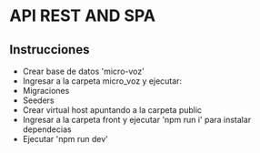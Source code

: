 # API REST AND SPA

## Instrucciones
- Crear base de datos 'micro-voz'
- Ingresar a la carpeta micro_voz y ejecutar:
- Migraciones
- Seeders
- Crear virtual host apuntando a la carpeta public
- Ingresar a la carpeta front y ejecutar 'npm run i' para instalar dependecias
- Ejecutar 'npm run dev'

